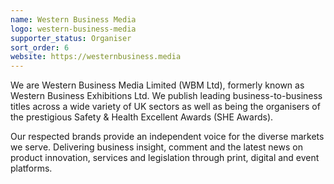 ```yaml
---
name: Western Business Media
logo: western-business-media
supporter_status: Organiser
sort_order: 6
website: https://westernbusiness.media
---
```

We are Western Business Media Limited (WBM Ltd), formerly known as Western Business Exhibitions Ltd. We publish leading business-to-business titles across a wide variety of UK sectors as well as being the organisers of the prestigious Safety & Health Excellent Awards (SHE Awards).

Our respected brands provide an independent voice for the diverse markets we serve. Delivering business insight, comment and the latest news on product innovation, services and legislation through print, digital and event platforms.